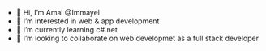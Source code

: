 - 👋 Hi, I’m  Amal @Immayel
- 👀 I’m interested in web & app  development 
- 🌱 I’m currently learning c#.net
- 💞️ I’m looking to collaborate on web developmet as a full stack developer


<!---
Immayel/Immayel is a ✨ special ✨ repository because its `README.md` (this file) appears on your GitHub profile.
You can click the Preview link to take a look at your changes.
--->
